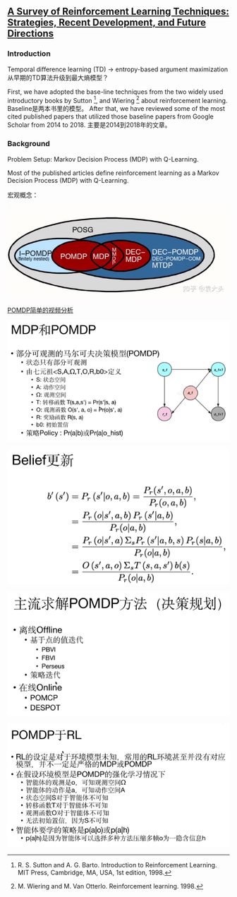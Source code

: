 ## [A Survey of Reinforcement Learning Techniques: Strategies, Recent Development, and Future Directions](https://www.researchgate.net/profile/Amit-Mondal/publication/338686816_A_Survey_of_Reinforcement_Learning_Techniques_Strategies_Recent_Development_and_Future_Directions/links/614e597e154b3227a8a8b5fc/A-Survey-of-Reinforcement-Learning-Techniques-Strategies-Recent-Development-and-Future-Directions.pdf)

### Introduction

Temporal difference learning (TD) -> entropy-based argument maximization
从早期的TD算法升级到最大熵模型？

First, we have adopted the base-line techniques from the two widely used introductory books by Sutton [^1], and Wiering [^2] about reinforcement learning. 
Baseline是两本书里的模型。
After that, we have reviewed some of the most cited published papers that utilized those baseline papers from Google Scholar from 2014 to 2018.
主要是2014到2018年的文章。

### Background

Problem Setup: Markov Decision Process (MDP) with Q-Learning.

Most of the published articles define reinforcement learning as a Markov Decision Process (MDP) with Q-Learning.









[^1]: R. S. Sutton and A. G. Barto. Introduction to Reinforcement Learning. MIT Press, Cambridge, MA, USA, 1st edition, 1998.
[^2]: M. Wiering and M. Van Otterlo. Reinforcement learning. 1998.


宏观概念：

![Pasted image 20221009000504](../../../../../../Attachments/4.%20Artificial%20intelligence/1.%20Major%20goals/Intelligence/Machine%20learning/Reinforcement%20learning/+Papers/A%20Survey%20of%20Reinforcement%20Learning%20Techniques%20Strategies,%20Recent%20Development,%20and%20Future%20Directions/IMG-20240214165833850.png)

[POMDP简单的视频分析](https://www.zhihu.com/zvideo/1326278888684187648)

![Pasted image 20221008232114](../../../../../../Attachments/4.%20Artificial%20intelligence/1.%20Major%20goals/Intelligence/Machine%20learning/Reinforcement%20learning/+Papers/A%20Survey%20of%20Reinforcement%20Learning%20Techniques%20Strategies,%20Recent%20Development,%20and%20Future%20Directions/IMG-20240214165833877.png)

![Pasted image 20221008232248](../../../../../../Attachments/4.%20Artificial%20intelligence/1.%20Major%20goals/Intelligence/Machine%20learning/Reinforcement%20learning/+Papers/A%20Survey%20of%20Reinforcement%20Learning%20Techniques%20Strategies,%20Recent%20Development,%20and%20Future%20Directions/IMG-20240214165833891.png)

![Pasted image 20221008232356](../../../../../../Attachments/4.%20Artificial%20intelligence/1.%20Major%20goals/Intelligence/Machine%20learning/Reinforcement%20learning/+Papers/A%20Survey%20of%20Reinforcement%20Learning%20Techniques%20Strategies,%20Recent%20Development,%20and%20Future%20Directions/IMG-20240214165833899.png)

![Pasted image 20221008232850](../../../../../../Attachments/4.%20Artificial%20intelligence/1.%20Major%20goals/Intelligence/Machine%20learning/Reinforcement%20learning/+Papers/A%20Survey%20of%20Reinforcement%20Learning%20Techniques%20Strategies,%20Recent%20Development,%20and%20Future%20Directions/IMG-20240214165833911.png)
